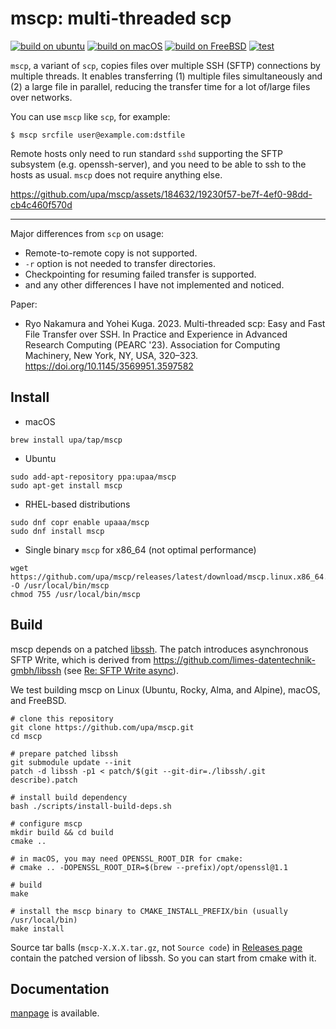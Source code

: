# mscp: multi-threaded scp

[![build on ubuntu](https://github.com/upa/mscp/actions/workflows/build-ubuntu.yml/badge.svg)](https://github.com/upa/mscp/actions/workflows/build-ubuntu.yml)
[![build on macOS](https://github.com/upa/mscp/actions/workflows/build-macos.yml/badge.svg)](https://github.com/upa/mscp/actions/workflows/build-macos.yml)
[![build on FreeBSD](https://github.com/upa/mscp/actions/workflows/build-freebsd.yml/badge.svg)](https://github.com/upa/mscp/actions/workflows/build-freebsd.yml)
[![test](https://github.com/upa/mscp/actions/workflows/test.yml/badge.svg)](https://github.com/upa/mscp/actions/workflows/test.yml)



`mscp`, a variant of `scp`, copies files over multiple SSH (SFTP)
connections by multiple threads. It enables transferring (1) multiple
files simultaneously and (2) a large file in parallel, reducing the
transfer time for a lot of/large files over networks.

You can use `mscp` like `scp`, for example:

```shell-session
$ mscp srcfile user@example.com:dstfile
```

Remote hosts only need to run standard `sshd` supporting the SFTP
subsystem (e.g. openssh-server), and you need to be able to ssh to the
hosts as usual. `mscp` does not require anything else.


https://github.com/upa/mscp/assets/184632/19230f57-be7f-4ef0-98dd-cb4c460f570d

--------------------------------------------------------------------

Major differences from `scp` on usage:

- Remote-to-remote copy is not supported.
- `-r` option is not needed to transfer directories.
- Checkpointing for resuming failed transfer is supported.
- and any other differences I have not implemented and noticed.

Paper:
- Ryo Nakamura and Yohei Kuga. 2023. Multi-threaded scp: Easy and Fast File Transfer over SSH. In Practice and Experience in Advanced Research Computing (PEARC '23). Association for Computing Machinery, New York, NY, USA, 320–323. https://doi.org/10.1145/3569951.3597582

## Install

- macOS

```console
brew install upa/tap/mscp
```

- Ubuntu
```console
sudo add-apt-repository ppa:upaa/mscp
sudo apt-get install mscp
```

- RHEL-based distributions
```console
sudo dnf copr enable upaaa/mscp
sudo dnf install mscp
```

- Single binary `mscp` for x86_64 (not optimal performance)
```console
wget https://github.com/upa/mscp/releases/latest/download/mscp.linux.x86_64.static -O /usr/local/bin/mscp
chmod 755 /usr/local/bin/mscp
```


## Build

mscp depends on a patched [libssh](https://www.libssh.org/). The
patch introduces asynchronous SFTP Write, which is derived from
https://github.com/limes-datentechnik-gmbh/libssh (see [Re: SFTP Write
async](https://archive.libssh.org/libssh/2020-06/0000004.html)).

We test building mscp on Linux (Ubuntu, Rocky, Alma, and Alpine),
macOS, and FreeBSD.


```console
# clone this repository
git clone https://github.com/upa/mscp.git
cd mscp

# prepare patched libssh
git submodule update --init
patch -d libssh -p1 < patch/$(git --git-dir=./libssh/.git describe).patch

# install build dependency
bash ./scripts/install-build-deps.sh

# configure mscp
mkdir build && cd build
cmake ..

# in macOS, you may need OPENSSL_ROOT_DIR for cmake:
# cmake .. -DOPENSSL_ROOT_DIR=$(brew --prefix)/opt/openssl@1.1

# build
make

# install the mscp binary to CMAKE_INSTALL_PREFIX/bin (usually /usr/local/bin)
make install
```

Source tar balls (`mscp-X.X.X.tar.gz`, not `Source code`) in
[Releases page](https://github.com/upa/mscp/releases) contain the patched version
of libssh. So you can start from cmake with it.


## Documentation

[manpage](/doc/mscp.rst) is available.
